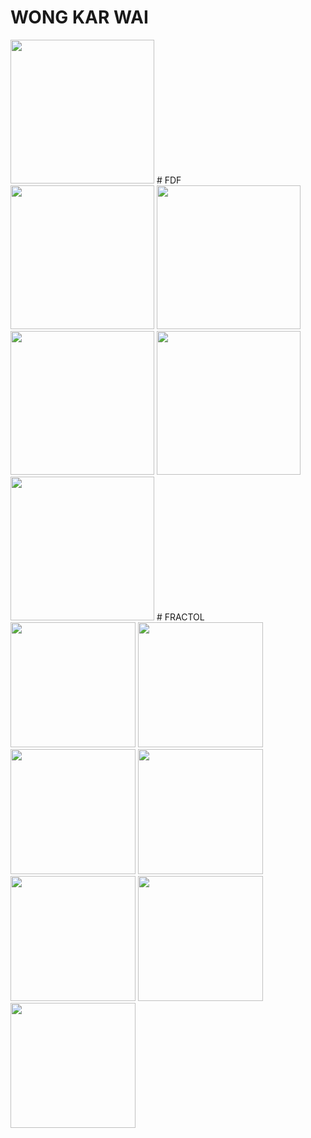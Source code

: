 # WONG KAR WAI
<img src="https://github.com/svelhinh/42_stages/blob/master/images/wong_kar_wai/2048.png" width="230">
# FDF
<img src="https://github.com/svelhinh/42_stages/blob/master/images/fdf/europe.png" width="230">
<img src="https://github.com/svelhinh/42_stages/blob/master/images/fdf/joconde.png" width="230">
<img src="https://github.com/svelhinh/42_stages/blob/master/images/fdf/julia.png" width="230">
<img src="https://github.com/svelhinh/42_stages/blob/master/images/fdf/mandelbrot.png" width="230">
<img src="https://github.com/svelhinh/42_stages/blob/master/images/fdf/sergio.png" width="230">
# FRACTOL
<img src="https://github.com/svelhinh/42_stages/blob/master/images/fractol/mandelbrot.png" width="200">
<img src="https://github.com/svelhinh/42_stages/blob/master/images/fractol/julia.png" width="200">
<img src="https://github.com/svelhinh/42_stages/blob/master/images/fractol/eye.png" width="200">
<img src="https://github.com/svelhinh/42_stages/blob/master/images/fractol/illuminati.png" width="200">
<img src="https://github.com/svelhinh/42_stages/blob/master/images/fractol/salad.png" width="200">
<img src="https://github.com/svelhinh/42_stages/blob/master/images/fractol/star.png" width="200">
<img src="https://github.com/svelhinh/42_stages/blob/master/images/fractol/water drop.png" width="200">
